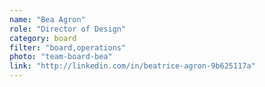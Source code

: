 ```yaml
---
name: "Bea Agron"
role: "Director of Design"
category: board
filter: "board,operations"
photo: "team-board-bea"
link: "http://linkedin.com/in/beatrice-agron-9b625117a"
---
```

